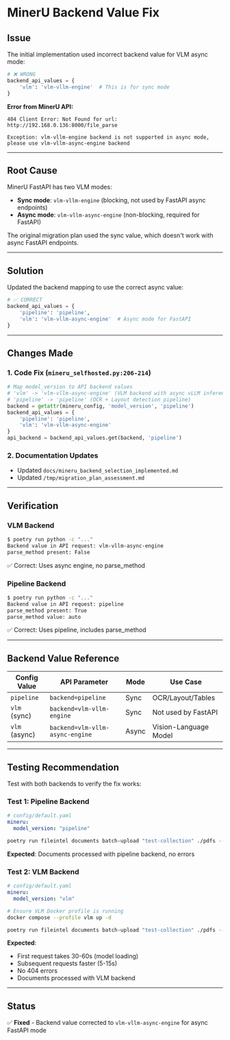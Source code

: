 # MinerU Backend Value Fix

## Issue

The initial implementation used incorrect backend value for VLM async mode:

```python
# ❌ WRONG
backend_api_values = {
    'vlm': 'vlm-vllm-engine'  # This is for sync mode
}
```

**Error from MinerU API:**
```
404 Client Error: Not Found for url: http://192.168.0.136:8000/file_parse

Exception: vlm-vllm-engine backend is not supported in async mode,
please use vlm-vllm-async-engine backend
```

---

## Root Cause

MinerU FastAPI has two VLM modes:
- **Sync mode**: `vlm-vllm-engine` (blocking, not used by FastAPI async endpoints)
- **Async mode**: `vlm-vllm-async-engine` (non-blocking, required for FastAPI)

The original migration plan used the sync value, which doesn't work with async FastAPI endpoints.

---

## Solution

Updated the backend mapping to use the correct async value:

```python
# ✅ CORRECT
backend_api_values = {
    'pipeline': 'pipeline',
    'vlm': 'vlm-vllm-async-engine'  # Async mode for FastAPI
}
```

---

## Changes Made

### 1. Code Fix (`mineru_selfhosted.py:206-214`)

```python
# Map model_version to API backend values
# 'vlm' -> 'vlm-vllm-async-engine' (VLM backend with async vLLM inference engine)
# 'pipeline' -> 'pipeline' (OCR + Layout detection pipeline)
backend = getattr(mineru_config, 'model_version', 'pipeline')
backend_api_values = {
    'pipeline': 'pipeline',
    'vlm': 'vlm-vllm-async-engine'
}
api_backend = backend_api_values.get(backend, 'pipeline')
```

### 2. Documentation Updates

- Updated `docs/mineru_backend_selection_implemented.md`
- Updated `/tmp/migration_plan_assessment.md`

---

## Verification

### VLM Backend
```bash
$ poetry run python -c "..."
Backend value in API request: vlm-vllm-async-engine
parse_method present: False
```
✅ Correct: Uses async engine, no parse_method

### Pipeline Backend
```bash
$ poetry run python -c "..."
Backend value in API request: pipeline
parse_method present: True
parse_method value: auto
```
✅ Correct: Uses pipeline, includes parse_method

---

## Backend Value Reference

| Config Value       | API Parameter              | Mode  | Use Case              |
|--------------------|----------------------------|-------|-----------------------|
| `pipeline`         | `backend=pipeline`         | Sync  | OCR/Layout/Tables     |
| `vlm` (sync)       | `backend=vlm-vllm-engine`  | Sync  | Not used by FastAPI   |
| `vlm` (async)      | `backend=vlm-vllm-async-engine` | Async | Vision-Language Model |

---

## Testing Recommendation

Test with both backends to verify the fix works:

### Test 1: Pipeline Backend
```yaml
# config/default.yaml
mineru:
  model_version: "pipeline"
```

```bash
poetry run fileintel documents batch-upload "test-collection" ./pdfs --process
```

**Expected**: Documents processed with pipeline backend, no errors

### Test 2: VLM Backend
```yaml
# config/default.yaml
mineru:
  model_version: "vlm"
```

```bash
# Ensure VLM Docker profile is running
docker compose --profile vlm up -d

poetry run fileintel documents batch-upload "test-collection" ./pdfs --process
```

**Expected**:
- First request takes 30-60s (model loading)
- Subsequent requests faster (5-15s)
- No 404 errors
- Documents processed with VLM backend

---

## Status

✅ **Fixed** - Backend value corrected to `vlm-vllm-async-engine` for async FastAPI mode
